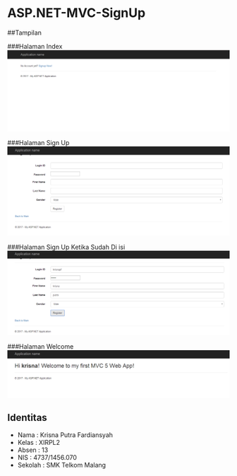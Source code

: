 # ASP.NET-MVC-SignUp



##Tampilan

###Halaman Index
<img src="https://github.com/kputraf/ASP.NET-MVC-SignUp/blob/master/1.PNG" />

###Halaman Sign Up
<img src="https://github.com/kputraf/ASP.NET-MVC-SignUp/blob/master/2.PNG" />




###Halaman Sign Up Ketika Sudah Di isi
<img src="https://github.com/kputraf/ASP.NET-MVC-SignUp/blob/master/3.PNG" />




###Halaman Welcome
<img src="https://github.com/kputraf/ASP.NET-MVC-SignUp/blob/master/4.PNG" />






## Identitas
* Nama  : Krisna Putra Fardiansyah
* Kelas : XIRPL2
* Absen : 13
* NIS   : 4737/1456.070
* Sekolah : SMK Telkom Malang
